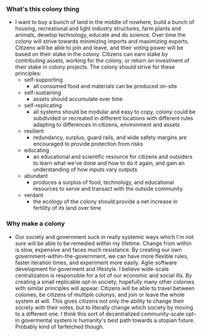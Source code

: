 ### What's this colony thing
- I want to buy a bunch of land in the middle of nowhere, build a bunch of housing, recreational and light industry structures, farm plants and animals, develop technology, educate and do science.  Over time the colony will strive towards minimizing imports and maximizing exports.  Citizens will be able to join and leave, and their voting power will be based on their stake in the colony.  Citizens can earn stake by contributing assets, working for the colony, or return on investment of their stake in colony projects.  The colony should strive for these principles:
  - self-supporting 
    - all consumed food and materials can be produced on-site
  - self-sustaining 
    - assets should accumulate over time
  - self-replicating 
    - all systems should be modular and easy to copy, colony could be subdivided or recreated in different locations with different rules adapting to differences in citizens, environment and assets
  - resilient
    - redundancy, surplus, guard rails, and wide safety margins are encouraged to provide protection from risks
  - educating
      - an educational and scientific resource for citizens and outsiders to learn what we've done and how to do it again, and gain an understanding of how inputs vary outputs
  - abundant
    - produces a surplus of food, technology, and educational resources to serve and transact with the outside community
  - verdant
    - the ecology of the colony should provide a net increase in fertility of its land over time

### Why make a colony
- Our society and government suck in really systemic ways which I'm not sure will be able to be remedied within my lifetime.  Change from within is slow, expensive and faces much resistance.  By creating our own government-within-the-government, we can have more flexible rules, faster iteration times, and experiment more easily.  Agile software development for goverment and lifestyle.  I believe wide-scale centralization is responsible for a lot of our economic and social ills.  By creating a small replicable opt-in society, hopefully many other colonies with similar principles will appear.  Citizens will be able to travel between colonies, be citizens of multiple colonys, and join or leave the whole system at will.  This gives citizens not only the ability to change their society with their votes, but to literally change which society by moving to a different one.  I think this sort of decentralized community-scale opt-in govermental system is humanity's best path towards a utopian future.  Probably kind of farfetched though.
